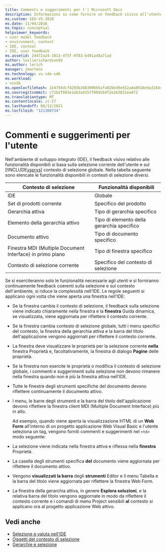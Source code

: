 ```yaml
---
title: Commenti e suggerimenti per l'| Microsoft Docs
description: Informazioni su come fornire un feedback visivo all'utente sulle funzionalità disponibili nell'ambiente Visual Studio di sviluppo integrato (IDE).
ms.custom: SEO-VS-2020
ms.date: 11/04/2016
ms.topic: conceptual
helpviewer_keywords:
- user model feedback
- environment, context
- IDE, context
- IDE, user feedback
ms.assetid: 2d472a24-3813-4f5f-9783-b491ad8a71ad
author: leslierichardson95
ms.author: lerich
manager: jmartens
ms.technology: vs-ide-sdk
ms.workload:
- vssdk
ms.openlocfilehash: 1b4794dcf4293b340390695afa02bb49e552ada8918e9a3184c74f16b987432e
ms.sourcegitcommit: c72b2f603e1eb3a4157f00926df2e263831ea472
ms.translationtype: MT
ms.contentlocale: it-IT
ms.lasthandoff: 08/12/2021
ms.locfileid: "121388734"
---
```

# <a name="feedback-to-the-user"></a>Commenti e suggerimenti per l'utente
Nell'ambiente di sviluppo integrato (IDE), il feedback visivo relativo alle funzionalità disponibili si basa sulla selezione corrente dell'utente e sul [!INCLUDE[vsprvs](../../code-quality/includes/vsprvs_md.md)] contesto di selezione globale. Nella tabella seguente sono elencate le funzionalità disponibili in contesti di selezione diversi.

|Contesto di selezione|Funzionalità disponibili|
|-----------------------|-----------------------------|
|IDE|Globale|
|Set di prodotti corrente|Specifico del prodotto|
|Gerarchia attiva|Tipo di gerarchia specifico|
|Elemento della gerarchia attivo|Tipo di elemento della gerarchia specifico|
|Documento attivo|Tipo di documento specifico|
|Finestra MDI (Multiple Document Interface) in primo piano|Tipo di finestra specifico|
|Contesto di selezione corrente|Specifico del contesto di selezione|

 Se si eserciteranno solo le funzionalità necessarie agli utenti e si forniranno continuamente feedback coerenti sulla selezione e sul contesto dell'ambiente, si riduce la complessità nell'IDE. Le regole seguenti si applicano ogni volta che viene aperta una finestra nell'IDE:

- Se la finestra cambia il contesto di selezione, il feedback sulla selezione viene indicato chiaramente nella finestra e la **finestra** Guida dinamica, se visualizzata, viene aggiornata per riflettere il contesto corrente.

- Se la finestra cambia contesto di selezione globale, tutti i menu specifici del contesto, la finestra della gerarchia attiva e la barra del titolo dell'applicazione vengono aggiornati per riflettere il contesto corrente.

- La finestra deve visualizzare le proprietà per la selezione corrente **nella** finestra Proprietà e, facoltativamente, la finestra di dialogo **Pagine** delle proprietà.

- Se la finestra non esercite le proprietà o modifica il contesto di selezione globale, i commenti e suggerimenti sulla selezione non devono rimanere nella finestra quando non è più la finestra attiva nell'IDE.

- Tutte le finestre degli strumenti specifiche del documento devono riflettere continuamente il documento attivo.

- I menu, le barre degli strumenti e la barra del titolo dell'applicazione devono riflettere la finestra client MDI (Multiple Document Interface) più in alto.

  Ad esempio, quando viene aperta la visualizzazione HTML di un **Web Form** all'interno di un progetto applicazione Web Visual Basic e l'utente seleziona un tag, vengono forniti commenti e suggerimenti nel `<td>` modo seguente:

- La selezione viene indicata nella finestra attiva e riflessa nella **finestra** Proprietà.

- La casella degli strumenti specifica **del** documento viene aggiornata per riflettere il documento attivo.

- Vengono **visualizzati la barra** degli **strumenti** Editor e il menu Tabella e la barra del titolo viene aggiornata per riflettere la finestra Web Form.

- La finestra della gerarchia attiva, in genere **Esplora soluzioni**, e la relativa barra del titolo vengono aggiornate in modo da riflettere il contesto corrente e i comandi di menu Project sensibili **al** contesto si applicano ora al progetto applicazione Web attivo.

## <a name="see-also"></a>Vedi anche
- [Selezione e valuta nell'IDE](../../extensibility/internals/selection-and-currency-in-the-ide.md)
- [Oggetti del contesto di selezione](../../extensibility/internals/selection-context-objects.md)
- [Gerarchie e selezione](../../extensibility/internals/hierarchies-and-selection.md)
